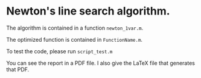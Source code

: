# Newton's line search algorithm.

The algorithm is contained in a function `newton_1var.m`.

The optimized function is contained in `FunctionName.m`.

To test the code, please run `script_test.m`

You can see the report in a PDF file. I also give the LaTeX file that generates that PDF.
